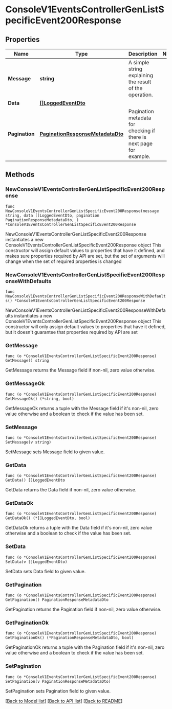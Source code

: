 # ConsoleV1EventsControllerGenListSpecificEvent200Response

## Properties

Name | Type | Description | Notes
------------ | ------------- | ------------- | -------------
**Message** | **string** | A simple string explaining the result of the operation. | 
**Data** | [**[]LoggedEventDto**](LoggedEventDto.md) |  | 
**Pagination** | [**PaginationResponseMetadataDto**](PaginationResponseMetadataDto.md) | Pagination metadata for checking if there is next page for example. | 

## Methods

### NewConsoleV1EventsControllerGenListSpecificEvent200Response

`func NewConsoleV1EventsControllerGenListSpecificEvent200Response(message string, data []LoggedEventDto, pagination PaginationResponseMetadataDto, ) *ConsoleV1EventsControllerGenListSpecificEvent200Response`

NewConsoleV1EventsControllerGenListSpecificEvent200Response instantiates a new ConsoleV1EventsControllerGenListSpecificEvent200Response object
This constructor will assign default values to properties that have it defined,
and makes sure properties required by API are set, but the set of arguments
will change when the set of required properties is changed

### NewConsoleV1EventsControllerGenListSpecificEvent200ResponseWithDefaults

`func NewConsoleV1EventsControllerGenListSpecificEvent200ResponseWithDefaults() *ConsoleV1EventsControllerGenListSpecificEvent200Response`

NewConsoleV1EventsControllerGenListSpecificEvent200ResponseWithDefaults instantiates a new ConsoleV1EventsControllerGenListSpecificEvent200Response object
This constructor will only assign default values to properties that have it defined,
but it doesn't guarantee that properties required by API are set

### GetMessage

`func (o *ConsoleV1EventsControllerGenListSpecificEvent200Response) GetMessage() string`

GetMessage returns the Message field if non-nil, zero value otherwise.

### GetMessageOk

`func (o *ConsoleV1EventsControllerGenListSpecificEvent200Response) GetMessageOk() (*string, bool)`

GetMessageOk returns a tuple with the Message field if it's non-nil, zero value otherwise
and a boolean to check if the value has been set.

### SetMessage

`func (o *ConsoleV1EventsControllerGenListSpecificEvent200Response) SetMessage(v string)`

SetMessage sets Message field to given value.


### GetData

`func (o *ConsoleV1EventsControllerGenListSpecificEvent200Response) GetData() []LoggedEventDto`

GetData returns the Data field if non-nil, zero value otherwise.

### GetDataOk

`func (o *ConsoleV1EventsControllerGenListSpecificEvent200Response) GetDataOk() (*[]LoggedEventDto, bool)`

GetDataOk returns a tuple with the Data field if it's non-nil, zero value otherwise
and a boolean to check if the value has been set.

### SetData

`func (o *ConsoleV1EventsControllerGenListSpecificEvent200Response) SetData(v []LoggedEventDto)`

SetData sets Data field to given value.


### GetPagination

`func (o *ConsoleV1EventsControllerGenListSpecificEvent200Response) GetPagination() PaginationResponseMetadataDto`

GetPagination returns the Pagination field if non-nil, zero value otherwise.

### GetPaginationOk

`func (o *ConsoleV1EventsControllerGenListSpecificEvent200Response) GetPaginationOk() (*PaginationResponseMetadataDto, bool)`

GetPaginationOk returns a tuple with the Pagination field if it's non-nil, zero value otherwise
and a boolean to check if the value has been set.

### SetPagination

`func (o *ConsoleV1EventsControllerGenListSpecificEvent200Response) SetPagination(v PaginationResponseMetadataDto)`

SetPagination sets Pagination field to given value.



[[Back to Model list]](../README.md#documentation-for-models) [[Back to API list]](../README.md#documentation-for-api-endpoints) [[Back to README]](../README.md)


